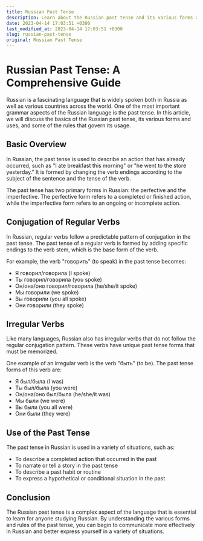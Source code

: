 ```yaml
---
title: Russian Past Tense
description: Learn about the Russian past tense and its various forms and uses.
date: 2023-04-14 17:03:51 +0300
last_modified_at: 2023-04-14 17:03:51 +0300
slug: russian-past-tense
original: Russian Past Tense
---
```

# Russian Past Tense: A Comprehensive Guide

Russian is a fascinating language that is widely spoken both in Russia as well as various countries across the world. One of the most important grammar aspects of the Russian language is the past tense. In this article, we will discuss the basics of the Russian past tense, its various forms and uses, and some of the rules that govern its usage.

## Basic Overview

In Russian, the past tense is used to describe an action that has already occurred, such as "I ate breakfast this morning" or "he went to the store yesterday." It is formed by changing the verb endings according to the subject of the sentence and the tense of the verb.

The past tense has two primary forms in Russian: the perfective and the imperfective. The perfective form refers to a completed or finished action, while the imperfective form refers to an ongoing or incomplete action.

## Conjugation of Regular Verbs

In Russian, regular verbs follow a predictable pattern of conjugation in the past tense. The past tense of a regular verb is formed by adding specific endings to the verb stem, which is the base form of the verb.

For example, the verb "говорить" (to speak) in the past tense becomes:

- Я говорил/говорила (I spoke)
- Ты говорил/говорила (you spoke)
- Он/она/оно говорил/говорила (he/she/it spoke)
- Мы говорили (we spoke)
- Вы говорили (you all spoke)
- Они говорили (they spoke)

## Irregular Verbs

Like many languages, Russian also has irregular verbs that do not follow the regular conjugation pattern. These verbs have unique past tense forms that must be memorized.

One example of an irregular verb is the verb "быть" (to be). The past tense forms of this verb are:

- Я был/была (I was)
- Ты был/была (you were)
- Он/она/оно был/была (he/she/it was)
- Мы были (we were)
- Вы были (you all were)
- Они были (they were)

## Use of the Past Tense

The past tense in Russian is used in a variety of situations, such as:

- To describe a completed action that occurred in the past
- To narrate or tell a story in the past tense
- To describe a past habit or routine
- To express a hypothetical or conditional situation in the past

## Conclusion

The Russian past tense is a complex aspect of the language that is essential to learn for anyone studying Russian. By understanding the various forms and rules of the past tense, you can begin to communicate more effectively in Russian and better express yourself in a variety of situations.